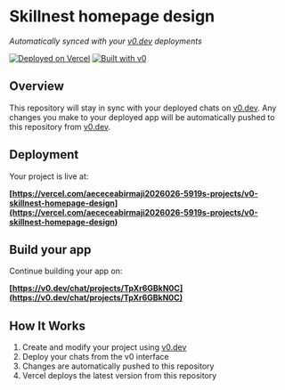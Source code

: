 # Skillnest homepage design

*Automatically synced with your [v0.dev](https://v0.dev) deployments*

[![Deployed on Vercel](https://img.shields.io/badge/Deployed%20on-Vercel-black?style=for-the-badge&logo=vercel)](https://vercel.com/aececeabirmaji2026026-5919s-projects/v0-skillnest-homepage-design)
[![Built with v0](https://img.shields.io/badge/Built%20with-v0.dev-black?style=for-the-badge)](https://v0.dev/chat/projects/TpXr6GBkN0C)

## Overview

This repository will stay in sync with your deployed chats on [v0.dev](https://v0.dev).
Any changes you make to your deployed app will be automatically pushed to this repository from [v0.dev](https://v0.dev).

## Deployment

Your project is live at:

**[https://vercel.com/aececeabirmaji2026026-5919s-projects/v0-skillnest-homepage-design](https://vercel.com/aececeabirmaji2026026-5919s-projects/v0-skillnest-homepage-design)**

## Build your app

Continue building your app on:

**[https://v0.dev/chat/projects/TpXr6GBkN0C](https://v0.dev/chat/projects/TpXr6GBkN0C)**

## How It Works

1. Create and modify your project using [v0.dev](https://v0.dev)
2. Deploy your chats from the v0 interface
3. Changes are automatically pushed to this repository
4. Vercel deploys the latest version from this repository
